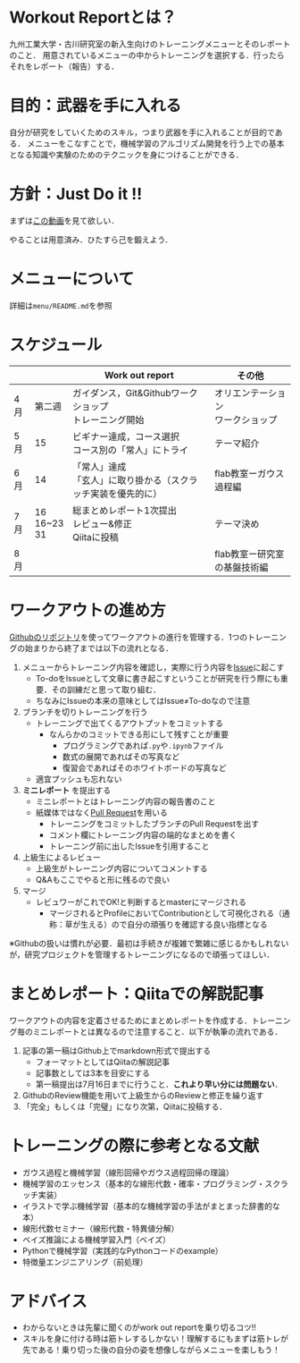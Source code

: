 # Workout Reportとは？

九州工業大学・古川研究室の新入生向けのトレーニングメニューとそのレポートのこと．
用意されているメニューの中からトレーニングを選択する．行ったらそれをレポート（報告）する．

# 目的：武器を手に入れる
自分が研究をしていくためのスキル，つまり武器を手に入れることが目的である．
メニューをこなすことで，機械学習のアルゴリズム開発を行う上での基本となる知識や実験のためのテクニックを身につけることができる．

# 方針：Just Do it !!
まずは[この動画](https://www.youtube.com/watch?v=ZXsQAXx_ao0&
)を見て欲しい．

やることは用意済み．ひたすら己を鍛えよう．

# メニューについて
詳細は`menu/README.md`を参照

# スケジュール
|    |                   | Work out report                         | その他                                       |
| -- | ----------------- | --------------------------------------- | ----------------------------------------- |
| 4月 | 第二週               | ガイダンス，Git&Githubワークショップ<br>トレーニング開始     | オリエンテーション<br>ワークショップ<br> |
| 5月 | 15                | ビギナー達成，コース選択<br>コース別の「常人」にトライ           | テーマ紹介                                   |
| 6月 | 14                | 「常人」達成<br>「玄人」に取り掛かる（スクラッチ実装を優先的に）          | flab教室ーガウス過程編                           |
| 7月 | 16<br>16~23<br>31 | 総まとめレポート1次提出<br>レビュー&修正<br>Qiitaに投稿 | テーマ決め                                   |
| 8月 |                   |                                         | flab教室ー研究室の基盤技術編                        |



# ワークアウトの進め方

[Githubのリポジトリ](https://github.com/furukawa-laboratory/workout_report_2019)を使ってワークアウトの進行を管理する．1つのトレーニングの始まりから終了までは以下の流れとなる．

1. メニューからトレーニング内容を確認し，実際に行う内容を[Issue](https://seleck.cc/647)に起こす
   -  To-doをIssueとして文章に書き起こすということが研究を行う際にも重要．その訓練だと思って取り組む．
   -  ちなみにIssueの本来の意味としてはIssue≠To-doなので注意
2. ブランチを切りトレーニングを行う
    - トレーニングで出てくるアウトプットをコミットする
       - なんらかのコミットできる形にして残すことが重要
          - プログラミングであれば`.py`や`.ipynb`ファイル
          - 数式の展開であればその写真など
          - 復習会であればそのホワイトボードの写真など
    - 適宜プッシュも忘れない
3. **ミニレポート** を提出する
   - ミニレポートとはトレーニング内容の報告書のこと
   - 紙媒体ではなく[Pull Request](https://seleck.cc/635)を用いる
      - トレーニングをコミットしたブランチのPull Requestを出す
      - コメント欄にトレーニング内容の端的なまとめを書く
      - トレーニング前に出したIssueを引用すること
4. 上級生によるレビュー
   - 上級生がトレーニング内容についてコメントする
   - Q&Aもここでやると形に残るので良い
5. マージ
   - レビュワーがこれでOK!と判断するとmasterにマージされる
     - マージされるとProfileにおいてContributionとして可視化される（通称：草が生える）ので自分の頑張りを確認する良い指標となる

※Githubの扱いは慣れが必要．最初は手続きが複雑で繁雑に感じるかもしれないが，研究プロジェクトを管理するトレーニングになるので頑張ってほしい．


# まとめレポート：Qiitaでの解説記事
ワークアウトの内容を定着させるためにまとめレポートを作成する．トレーニング毎のミニレポートとは異なるので注意すること．以下が執筆の流れである．
1. 記事の第一稿はGithub上でmarkdown形式で提出する
   - フォーマットとしてはQiitaの解説記事
   - 記事数としては3本を目安にする
   - 第一稿提出は7月16日までに行うこと．**これより早い分には問題ない**．
2. GithubのReview機能を用いて上級生からのReviewと修正を繰り返す
3. 「完全」もしくは「完璧」になり次第，Qiitaに投稿する．

# トレーニングの際に参考となる文献
- ガウス過程と機械学習（線形回帰やガウス過程回帰の理論）
- 機械学習のエッセンス（基本的な線形代数・確率・プログラミング・スクラッチ実装）
- イラストで学ぶ機械学習（基本的な機械学習の手法がまとまった辞書的な本）
- 線形代数セミナー（線形代数・特異値分解）
- ベイズ推論による機械学習入門（ベイズ）
- Pythonで機械学習（実践的なPythonコードのexample）
- 特徴量エンジニアリング（前処理）

# アドバイス
- わからないときは先輩に聞くのがwork out reportを乗り切るコツ!!
- スキルを身に付ける時は筋トレするしかない！理解するにもまずは筋トレが先である！乗り切った後の自分の姿を想像しながらメニューを楽しもう！
